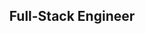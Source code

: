 <h2 align="center">Full-Stack Engineer</h2>
<p align="center">
  <a href="https://github.com/rTonyCloud%22%3E
    <img src="https://github-profile-trophy.vercel.app/?username=rTonyCloud&row=1&column=7%22/%3E
  </a>
</p>